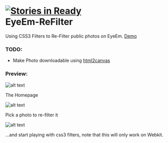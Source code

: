 [![Stories in Ready](http://badge.waffle.io/DonaldDerek/EyeEm-ReFilter.png)](http://waffle.io/DonaldDerek/EyeEm-ReFilter)  
EyeEm-ReFilter
==============

Using CSS3 Filters to Re-Filter public photos on EyeEm. [Demo](http://donaldderek.com/eyeem-refilter/)

### TODO:
+ Make Photo downloadable using [html2canvas](https://github.com/niklasvh/html2canvas)

### Preview:
![alt text](https://raw.github.com/DonaldDerek/EyeEm-ReFilter/master/public/images/preview/1.png "Homepage")

The Homepage

![alt text](https://raw.github.com/DonaldDerek/EyeEm-ReFilter/master/public/images/preview/2.png "Pick a Photo")

Pick a photo to re-filter it

![alt text](https://raw.github.com/DonaldDerek/EyeEm-ReFilter/master/public/images/preview/3.png "Apply Filter")

...and start playing with css3 filters, note that this will only work on Webkit.
